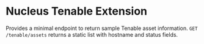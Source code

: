 # Nucleus Tenable Extension

Provides a minimal endpoint to return sample Tenable asset information. `GET /tenable/assets` returns a static list with hostname and status fields.
